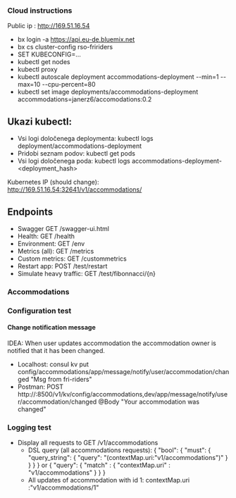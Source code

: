 ### Cloud instructions
Public ip : http://169.51.16.54

* bx login -a https://api.eu-de.bluemix.net  
* bx cs cluster-config rso-fririders
* SET KUBECONFIG=...
* kubectl get nodes
* kubectl proxy 
* kubectl autoscale deployment accommodations-deployment --min=1 --max=10 --cpu-percent=80
* kubectl set image deployments/accommodations-deployment accommodations=janerz6/accomodations:0.2

## Ukazi kubectl:
* Vsi logi določenega deploymenta: kubectl logs deployment/accommodations-deployment
* Pridobi seznam podov: kubectl get pods 
* Vsi logi določenega poda: kubectl logs accommodations-deployment-<deployment_hash>

Kubernetes IP (should change): http://169.51.16.54:32641/v1/accommodations/

## Endpoints
* Swagger GET /swagger-ui.html
* Health: GET /health
* Environment: GET /env
* Metrics (all): GET /metrics
* Custom metrics: GET /custommetrics
* Restart app: POST /test/restart
* Simulate heavy traffic: GET /test/fibonnacci/{n}
### Accommodations

### Configuration test 

#### Change notification message
IDEA:
When user updates accommodation the accommodation owner is notified that it has been changed.
* Localhost: consul kv put config/accommodations/app/message/notify/user/accommodation/changed "Msg from fri-riders"
* Postman: POST http://<host>:8500/v1/kv/config/accommodations,dev/app/message/notify/user/accommodation/changed 
@Body "Your accommodation was changed"

### Logging test
* Display all requests to GET /v1/accommodations
    * DSL query (all accommodations requests):
        {
          "bool": {
            "must": {
              "query_string": {
                "query": "(contextMap.uri:\"v1/accommodations\")"
              }
            }
          }
        }
        or
        {
            "query": {
                "match" : {
                    "contextMap.uri" : "v1/accommodations"
                }
            }
        }
    * All updates of accommodation with id 1: 
        contextMap.uri :"v1/accommodations/1"





